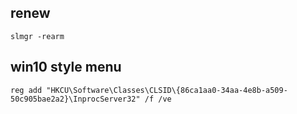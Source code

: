 ## renew

```
slmgr -rearm 
```

## win10 style menu
```
reg add "HKCU\Software\Classes\CLSID\{86ca1aa0-34aa-4e8b-a509-50c905bae2a2}\InprocServer32" /f /ve
```
